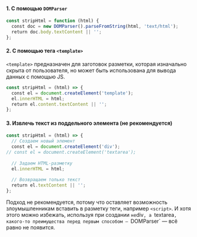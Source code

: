 #### 1\. С помощью `DOMParser`

```js
const stripHtml = function (html) {
  const doc = new DOMParser().parseFromString(html, 'text/html');
  return doc.body.textContent || '';
};
```

#### 2\. С помощью тега `<template>`

`<template>` предназначен для заготовок разметки, которая изначально скрыта от пользователя, но может быть использована для вывода данных с помощью JS.

```js
const stripHtml = (html) => {
  const el = document.createElement('template');
  el.innerHTML = html;
  return el.content.textContent || '';
};
```

#### 3\. Извлечь текст из поддельного элемента (не рекомендуется)

```js
const stripHtml = (html) => {
  // Создаем новый элемент
  const el = document.createElement('div');
// const el = document.createElement('textarea');
  
  // Задаем HTML-разметку
  el.innerHTML = html;
  
  // Возвращаем только текст
  return el.textContent || '';
};
```

Подход не рекомендуется, потому что оставляет возможность злоумышленникам вставить в разметку теги, например `<script>`. И хотя этого можно избежать, используя при создании ` не `div`, а `textarea`, какого-то преимущества перед первым способом — `DOMParser` — всё равно не появится.
